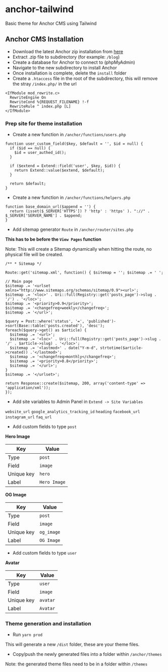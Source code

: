 # anchor-tailwind

Basic theme for Anchor CMS using Tailwind

## Anchor CMS Installation

- Download the latest Anchor zip installation from [here]('https://anchorcms.com/download')
- Extract .zip file to subdirectory (for example: `/blog`)
- Create a database for Anchor to connect to (phpMyAdmin)
- Navigate to the new subdirectory to install Anchor
- Once installation is complete, delete the `install` folder
- Create a `.htaccess` file in the root of the subdirectory, this will remove the stray `/index.php/` in the url

```
<IfModule mod_rewrite.c>
  RewriteEngine On
  RewriteCond %{REQUEST_FILENAME} !-f
  RewriteRule ^ index.php [L]
</IfModule>
```

### Prep site for theme installation

- Create a new function in `/anchor/functions/users.php`

```
function user_custom_field($key, $default = '', $id = null) {
  if ($id == null) {
    $id = user_authed_id();
  }

  if ($extend = Extend::field('user', $key, $id)) {
    return Extend::value($extend, $default);
  }

  return $default;
}
```

- Create a new function in `/anchor/functions/helpers.php`

```
function base_domain_url($append = '') {
  return (isset($_SERVER['HTTPS']) ? 'http' : 'https' ). "://" . $_SERVER['SERVER_NAME'] . $append;
}
```

- Add sitemap generator `Route` in `/anchor/router/sites.php`

**This has to be before the `View Pages` function**

Note: This will create a Sitemap dynamically when hitting the route, no physical file will be created.

```
/** * Sitemap */

Route::get('sitemap.xml', function() { $sitemap = ''; $sitemap .= ' ';

// Main page
$sitemap .= '<urlset xmlns="http://www.sitemaps.org/schemas/sitemap/0.9"><url>';
$sitemap .= '<loc>' . Uri::full(Registry::get('posts_page')->slug . '/') . '</loc>';
$sitemap .= '<priority>0.9</priority>';
$sitemap .= '<changefreq>weekly</changefreq>';
$sitemap .= '</url>';

$query = Post::where('status', '=', 'published')->sort(Base::table('posts.created'), 'desc');
foreach($query->get() as $article) {
  $sitemap .= '<url>';
  $sitemap .= '<loc>' . Uri::full(Registry::get('posts_page')->slug . '/' . $article->slug) . '</loc>';
  $sitemap .= '<lastmod>' . date("Y-m-d", strtotime($article->created)) .'</lastmod>';
  $sitemap .= '<changefreq>monthly</changefreq>';
  $sitemap .= '<priority>0.8</priority>';
  $sitemap .= '</url>';
}
$sitemap .= '</urlset>';

return Response::create($sitemap, 200, array('content-type' => 'application/xml'));
});
```

- Add site variables to Admin Panel in `Extend -> Site Variables`

`website_url`
`google_analytics_tracking_id`
`heading`
`facebook_url`
`instagram_url`
`faq_url`

- Add custom fields to type `post`

**Hero Image**

| Key        | Value        |
| ---------- | ------------ |
| Type       | `post`       |
| Field      | `image`      |
| Unique key | `hero`       |
| Label      | `Hero Image` |

**OG Image**

| Key        | Value        |
| ---------- | ------------ |
| Type       | `post`       |
| Field      | `image`      |
| Unique key | `og_image`       |
| Label      | `OG Image` |

- Add custom fields to type `user`

**Avatar**

| Key        | Value    |
| ---------- | -------- |
| Type       | `user`   |
| Field      | `image`  |
| Unique key | `avatar` |
| Label      | `Avatar` |

### Theme generation and installation

- Run `yarn prod`

This will generate a new `/dist` folder, these are your theme files.

- Copy/push the newly generated files into a folder within `/anchor/themes`

Note: the generated theme files need to be in a folder within `/themes`
